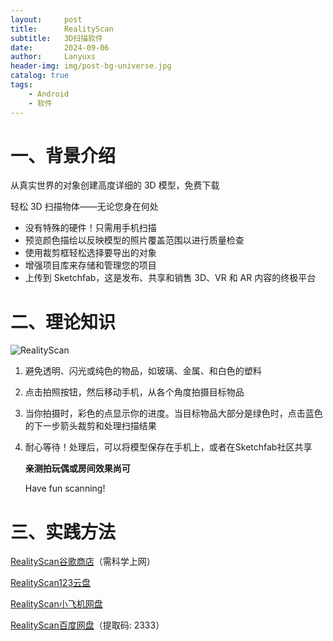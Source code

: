 ```yaml
---
layout:     post
title:      RealityScan
subtitle:   3D扫描软件
date:       2024-09-06
author:     Lanyuxs
header-img: img/post-bg-universe.jpg
catalog: true
tags:
    - Android
    - 软件
---
```


# 一、背景介绍

从真实世界的对象创建高度详细的 3D 模型，免费下载

轻松 3D 扫描物体——无论您身在何处

- 没有特殊的硬件！只需用手机扫描
- 预览颜色描绘以反映模型的照片覆盖范围以进行质量检查
- 使用裁剪框轻松选择要导出的对象
- 增强项目库来存储和管理您的项目
- 上传到 Sketchfab，这是发布、共享和销售 3D、VR 和 AR 内容的终极平台

# 二、理论知识

![RealityScan](https://p.ipic.vip/ji3vap.jpg)

1. 避免透明、闪光或纯色的物品，如玻璃、金属、和白色的塑料
2. 点击拍照按钮，然后移动手机，从各个角度拍摄目标物品
3. 当你拍摄时，彩色的点显示你的进度。当目标物品大部分是绿色时，点击蓝色的下一步箭头裁剪和处理扫描结果
4. 耐心等待！处理后，可以将模型保存在手机上，或者在Sketchfab社区共享

	**亲测拍玩偶或房间效果尚可**
	
	Have fun scanning!

# 三、实践方法

[RealityScan谷歌商店](https://play.google.com/store/apps/details?id=com.epicgames.realityscan)（需科学上网）

[RealityScan123云盘](https://www.123pan.com/s/OehNjv-86rKd.html)

[RealityScan小飞机网盘](https://share.feijipan.com/s/O1C2qJmG)

[RealityScan百度网盘](https://pan.baidu.com/s/1xV2vwzM-iH1BYY0Os5GFcQ?pwd=2333 )（提取码: 2333）